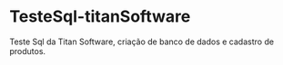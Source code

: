 # TesteSql-titanSoftware
Teste Sql da Titan Software, criação de banco de dados e cadastro de produtos.
